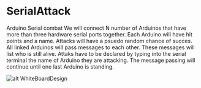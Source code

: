 SerialAttack
============

Arduino Serial combat  We will connect N number of Arduinos that have more than three hardware serial ports together. Each Arduino will have hit points and a name. Attacks will have a psuedo random chance of succes. All linked Arduinos will pass messages to each other. These messages will list who is still alive. Attaks have to be declared by typing into the serial terminal the name of Arduino they are attacking. The message passing will continue until one last Arduino is standing.

![alt WhiteBoardDesign](https://github.com/ricklon/SerialAttack/blob/master/imgs/WhiteBoardDesign.jpg "White Board Design")
